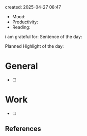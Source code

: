 

created: 2025-04-27 08:47

- Mood:
- Productivity:
- Reading:

i am grateful for:
Sentence of the day:

Planned Highlight of the day:

# General

- [ ] 


# Work

- [ ] 







## References
